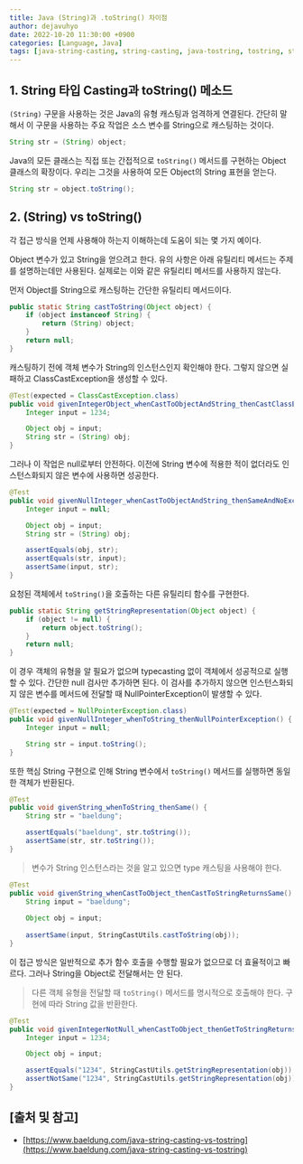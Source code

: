 ```yaml
---
title: Java (String)과 .toString() 차이점
author: dejavuhyo
date: 2022-10-20 11:30:00 +0900
categories: [Language, Java]
tags: [java-string-casting, string-casting, java-tostring, tostring, string-casting-tostring, differences-string-casting-tostring]
---
```


## 1. String 타입 Casting과 toString() 메소드
`(String)` 구문을 사용하는 것은 Java의 유형 캐스팅과 엄격하게 연결된다. 간단히 말해서 이 구문을 사용하는 주요 작업은 소스 변수를 String으로 캐스팅하는 것이다.

```java
String str = (String) object;
```

Java의 모든 클래스는 직접 또는 간접적으로 `toString()` 메서드를 구현하는 Object 클래스의 확장이다. 우리는 그것을 사용하여 모든 Object의 String 표현을 얻는다.

```java
String str = object.toString();
```

## 2. (String) vs toString()
각 접근 방식을 언제 사용해야 하는지 이해하는데 도움이 되는 몇 가지 예이다.

Object 변수가 있고 String을 얻으려고 한다. 유의 사항은 아래 유틸리티 메서드는 주제를 설명하는데만 사용된다. 실제로는 이와 같은 유틸리티 메서드를 사용하지 않는다.

먼저 Object를 String으로 캐스팅하는 간단한 유틸리티 메서드이다.

```java
public static String castToString(Object object) {
    if (object instanceof String) {
        return (String) object;
    }
    return null;
}
```

캐스팅하기 전에 객체 변수가 String의 인스턴스인지 확인해야 한다. 그렇지 않으면 실패하고 ClassCastException을 생성할 수 있다.

```java
@Test(expected = ClassCastException.class)
public void givenIntegerObject_whenCastToObjectAndString_thenCastClassException() {
    Integer input = 1234;

    Object obj = input;
    String str = (String) obj;
}
```

그러나 이 작업은 null로부터 안전하다. 이전에 String 변수에 적용한 적이 없더라도 인스턴스화되지 않은 변수에 사용하면 성공한다.

```java
@Test
public void givenNullInteger_whenCastToObjectAndString_thenSameAndNoException() {
    Integer input = null;

    Object obj = input;
    String str = (String) obj;

    assertEquals(obj, str);
    assertEquals(str, input);
    assertSame(input, str);
}
```

요청된 객체에서 `toString()`을 호출하는 다른 유틸리티 함수를 구현한다.

```java
public static String getStringRepresentation(Object object) {
    if (object != null) {
        return object.toString();
    }
    return null;
}
```

이 경우 객체의 유형을 알 필요가 없으며 typecasting 없이 객체에서 성공적으로 실행할 수 있다. 간단한 null 검사만 추가하면 된다. 이 검사를 추가하지 않으면 인스턴스화되지 않은 변수를 메서드에 전달할 때 NullPointerException이 발생할 수 있다.

```java
@Test(expected = NullPointerException.class)
public void givenNullInteger_whenToString_thenNullPointerException() {
    Integer input = null;

    String str = input.toString();
}
```

또한 핵심 String 구현으로 인해 String 변수에서 `toString()` 메서드를 실행하면 동일한 객체가 반환된다.

```java
@Test
public void givenString_whenToString_thenSame() {
    String str = "baeldung";

    assertEquals("baeldung", str.toString());
    assertSame(str, str.toString());
}
```

> 변수가 String 인스턴스라는 것을 알고 있으면 type 캐스팅을 사용해야 한다.

```java
@Test
public void givenString_whenCastToObject_thenCastToStringReturnsSame() {
    String input = "baeldung";
    
    Object obj = input;
    
    assertSame(input, StringCastUtils.castToString(obj));
}
```

이 접근 방식은 일반적으로 추가 함수 호출을 수행할 필요가 없으므로 더 효율적이고 빠르다. 그러나 String을 Object로 전달해서는 안 된다.

> 다른 객체 유형을 전달할 때 `toString()` 메서드를 명시적으로 호출해야 한다. 구현에 따라 String 값을 반환한다.

```java
@Test
public void givenIntegerNotNull_whenCastToObject_thenGetToStringReturnsString() {
    Integer input = 1234;

    Object obj = input;

    assertEquals("1234", StringCastUtils.getStringRepresentation(obj));
    assertNotSame("1234", StringCastUtils.getStringRepresentation(obj));
}
```

## [출처 및 참고]
* [https://www.baeldung.com/java-string-casting-vs-tostring](https://www.baeldung.com/java-string-casting-vs-tostring)
